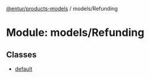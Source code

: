 [@entur/products-models](../README.md) / models/Refunding

# Module: models/Refunding

## Classes

- [default](../classes/models_Refunding.default.md)
